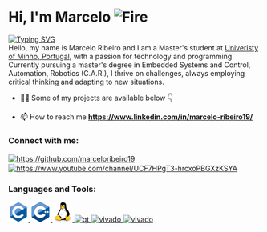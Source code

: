 # Hi, I'm Marcelo <img src="https://user-images.githubusercontent.com/74038190/216122041-518ac897-8d92-4c6b-9b3f-ca01dcaf38ee.png" alt="Fire" width="30" height="24" />

[![Typing SVG](https://readme-typing-svg.herokuapp.com?font=Segoe+UI&weight=100&size=20&duration=3400&pause=100&color=2F81F7&width=435&height=30&lines=Msc+Student+in+Embedded+Systems;Eletronics+and+Computers+Engineer)](https://git.io/typing-svg)
<br/>
Hello, my name is Marcelo Ribeiro and I am a Master's student at [Univeristy of Minho, Portugal](https://www.uminho.pt/EN), with a passion for technology and programming. Currently pursuing a master's degree in Embedded Systems and Control, Automation, Robotics (C.A.R.), I thrive on challenges, always employing critical thinking and adapting to new situations.

- 👨‍💻 Some of my projects are available below 👇

- 📫 How to reach me **https://www.linkedin.com/in/marcelo-ribeiro19/**

<h3 align="left">Connect with me:</h3>
<p align="left">
<a href="https://linkedin.com/in/https://github.com/marceloribeiro19" target="blank"><img align="center" src="https://raw.githubusercontent.com/rahuldkjain/github-profile-readme-generator/master/src/images/icons/Social/linked-in-alt.svg" alt="https://github.com/marceloribeiro19" height="30" width="40" /></a>
<a href="https://www.youtube.com/channel/UCF7HPgT3-hrcxoPBGXzKSYA" target="blank"><img align="center" src="https://raw.githubusercontent.com/rahuldkjain/github-profile-readme-generator/master/src/images/icons/Social/youtube.svg" alt="https://www.youtube.com/channel/UCF7HPgT3-hrcxoPBGXzKSYA" height="30" width="40" /></a>
</p>

<h3 align="left">Languages and Tools:</h3>
<p align="left">
  <a href="https://www.cprogramming.com/" target="_blank" rel="noreferrer">
    <img src="https://raw.githubusercontent.com/devicons/devicon/master/icons/c/c-original.svg" alt="c" width="40" height="40"/>
  </a>
  <a href="https://www.w3schools.com/cpp/" target="_blank" rel="noreferrer">
    <img src="https://raw.githubusercontent.com/devicons/devicon/master/icons/cplusplus/cplusplus-original.svg" alt="cplusplus" width="40" height="40"/>
  </a>
  <a href="https://www.linux.org/" target="_blank" rel="noreferrer">
    <img src="https://raw.githubusercontent.com/devicons/devicon/master/icons/linux/linux-original.svg" alt="linux" width="40" height="40"/>
  </a>
  <a href="https://www.qt.io/" target="_blank" rel="noreferrer">
    <img src="https://upload.wikimedia.org/wikipedia/commons/0/0b/Qt_logo_2016.svg" alt="qt" width="40" height="40"/>
  </a>
  <a href="https://www.xilinx.com/products/design-tools/vivado.html" target="_blank" rel="noreferrer">
    <img src="https://user-images.githubusercontent.com/3611330/51789332-126e5400-2188-11e9-808e-37c633755ddf.png" alt="vivado" width="40" height="40"/>
  </a>
    <a href="https://code.visualstudio.com" target="_blank" rel="noreferrer">
    <img src="https://cdn.worldvectorlogo.com/logos/visual-studio-code-1.svg" alt="vivado" width="40" height="40"/>
  </a>
</p>
